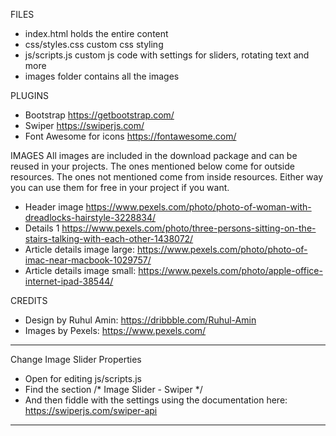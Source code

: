 FILES
- index.html holds the entire content
- css/styles.css custom css styling
- js/scripts.js custom js code with settings for sliders, rotating text and more
- images folder contains all the images


PLUGINS
- Bootstrap https://getbootstrap.com/
- Swiper https://swiperjs.com/
- Font Awesome for icons https://fontawesome.com/


IMAGES
All images are included in the download package and can be reused in your projects. The ones mentioned below come for outside resources. The ones not mentioned come from inside resources. Either way you can use them for free in your project if you want.
- Header image https://www.pexels.com/photo/photo-of-woman-with-dreadlocks-hairstyle-3228834/ 
- Details 1 https://www.pexels.com/photo/three-persons-sitting-on-the-stairs-talking-with-each-other-1438072/
- Article details image large: https://www.pexels.com/photo/photo-of-imac-near-macbook-1029757/ 
- Article details image small: https://www.pexels.com/photo/apple-office-internet-ipad-38544/


CREDITS
- Design by Ruhul Amin: https://dribbble.com/Ruhul-Amin 
- Images by Pexels: https://www.pexels.com/


-----------------------------------------------------


Change Image Slider Properties
- Open for editing js/scripts.js
- Find the section /* Image Slider - Swiper */
- And then fiddle with the settings using the documentation here: https://swiperjs.com/swiper-api


-----------------------------------------------------
